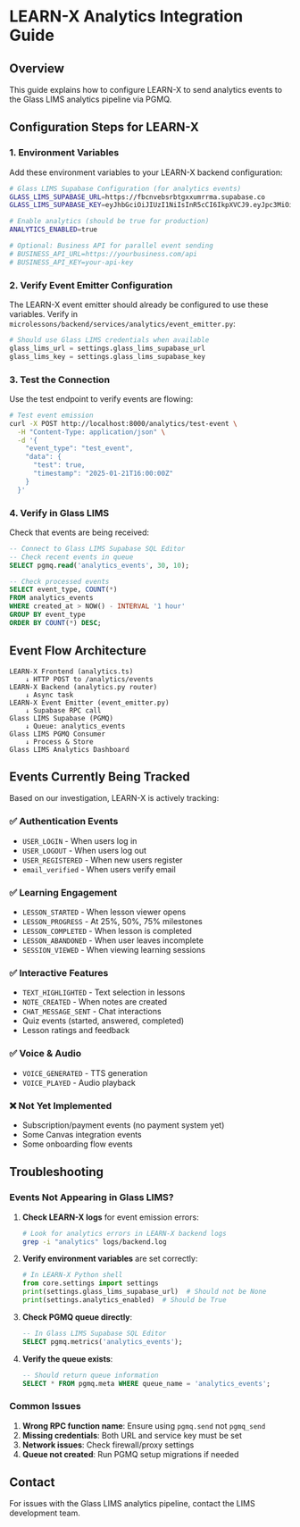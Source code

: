 # LEARN-X Analytics Integration Guide

## Overview
This guide explains how to configure LEARN-X to send analytics events to the Glass LIMS analytics pipeline via PGMQ.

## Configuration Steps for LEARN-X

### 1. Environment Variables
Add these environment variables to your LEARN-X backend configuration:

```bash
# Glass LIMS Supabase Configuration (for analytics events)
GLASS_LIMS_SUPABASE_URL=https://fbcnvebsrbtgxxumrrma.supabase.co
GLASS_LIMS_SUPABASE_KEY=eyJhbGciOiJIUzI1NiIsInR5cCI6IkpXVCJ9.eyJpc3MiOiJzdXBhYmFzZSIsInJlZiI6ImZiY252ZWJzcmJ0Z3h4dW1ycm1hIiwicm9sZSI6InNlcnZpY2Vfcm9sZSIsImlhdCI6MTc1MDg2ODMwMiwiZXhwIjoyMDY2NDQ0MzAyfQ.W0sGDbmEDdTtFWaIqKxvOX58dn1N06qJQS1p97mTxvU

# Enable analytics (should be true for production)
ANALYTICS_ENABLED=true

# Optional: Business API for parallel event sending
# BUSINESS_API_URL=https://yourbusiness.com/api
# BUSINESS_API_KEY=your-api-key
```

### 2. Verify Event Emitter Configuration
The LEARN-X event emitter should already be configured to use these variables. Verify in `microlessons/backend/services/analytics/event_emitter.py`:

```python
# Should use Glass LIMS credentials when available
glass_lims_url = settings.glass_lims_supabase_url
glass_lims_key = settings.glass_lims_supabase_key
```

### 3. Test the Connection
Use the test endpoint to verify events are flowing:

```bash
# Test event emission
curl -X POST http://localhost:8000/analytics/test-event \
  -H "Content-Type: application/json" \
  -d '{
    "event_type": "test_event",
    "data": {
      "test": true,
      "timestamp": "2025-01-21T16:00:00Z"
    }
  }'
```

### 4. Verify in Glass LIMS
Check that events are being received:

```sql
-- Connect to Glass LIMS Supabase SQL Editor
-- Check recent events in queue
SELECT pgmq.read('analytics_events', 30, 10);

-- Check processed events
SELECT event_type, COUNT(*) 
FROM analytics_events 
WHERE created_at > NOW() - INTERVAL '1 hour'
GROUP BY event_type
ORDER BY COUNT(*) DESC;
```

## Event Flow Architecture

```
LEARN-X Frontend (analytics.ts)
    ↓ HTTP POST to /analytics/events
LEARN-X Backend (analytics.py router)
    ↓ Async task
LEARN-X Event Emitter (event_emitter.py)
    ↓ Supabase RPC call
Glass LIMS Supabase (PGMQ)
    ↓ Queue: analytics_events
Glass LIMS PGMQ Consumer
    ↓ Process & Store
Glass LIMS Analytics Dashboard
```

## Events Currently Being Tracked

Based on our investigation, LEARN-X is actively tracking:

### ✅ Authentication Events
- `USER_LOGIN` - When users log in
- `USER_LOGOUT` - When users log out
- `USER_REGISTERED` - When new users register
- `email_verified` - When users verify email

### ✅ Learning Engagement
- `LESSON_STARTED` - When lesson viewer opens
- `LESSON_PROGRESS` - At 25%, 50%, 75% milestones
- `LESSON_COMPLETED` - When lesson is completed
- `LESSON_ABANDONED` - When user leaves incomplete
- `SESSION_VIEWED` - When viewing learning sessions

### ✅ Interactive Features
- `TEXT_HIGHLIGHTED` - Text selection in lessons
- `NOTE_CREATED` - When notes are created
- `CHAT_MESSAGE_SENT` - Chat interactions
- Quiz events (started, answered, completed)
- Lesson ratings and feedback

### ✅ Voice & Audio
- `VOICE_GENERATED` - TTS generation
- `VOICE_PLAYED` - Audio playback

### ❌ Not Yet Implemented
- Subscription/payment events (no payment system yet)
- Some Canvas integration events
- Some onboarding flow events

## Troubleshooting

### Events Not Appearing in Glass LIMS?

1. **Check LEARN-X logs** for event emission errors:
   ```bash
   # Look for analytics errors in LEARN-X backend logs
   grep -i "analytics" logs/backend.log
   ```

2. **Verify environment variables** are set correctly:
   ```python
   # In LEARN-X Python shell
   from core.settings import settings
   print(settings.glass_lims_supabase_url)  # Should not be None
   print(settings.analytics_enabled)  # Should be True
   ```

3. **Check PGMQ queue directly**:
   ```sql
   -- In Glass LIMS Supabase SQL Editor
   SELECT pgmq.metrics('analytics_events');
   ```

4. **Verify the queue exists**:
   ```sql
   -- Should return queue information
   SELECT * FROM pgmq.meta WHERE queue_name = 'analytics_events';
   ```

### Common Issues

1. **Wrong RPC function name**: Ensure using `pgmq.send` not `pgmq_send`
2. **Missing credentials**: Both URL and service key must be set
3. **Network issues**: Check firewall/proxy settings
4. **Queue not created**: Run PGMQ setup migrations if needed

## Contact

For issues with the Glass LIMS analytics pipeline, contact the LIMS development team.